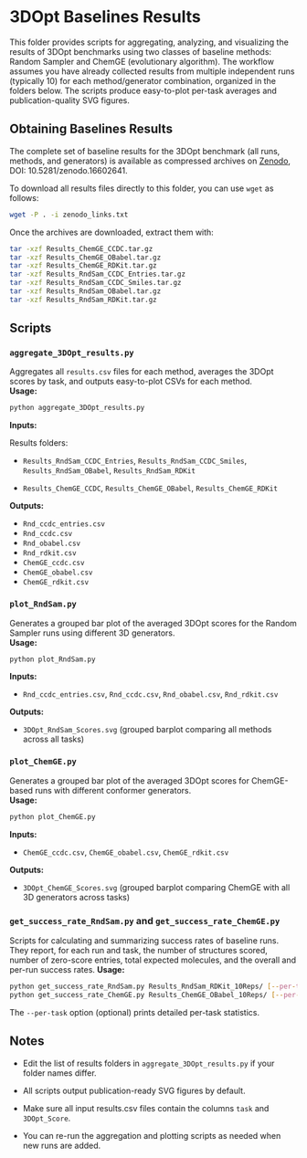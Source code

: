 # 3DOpt Baselines Results

This folder provides scripts for aggregating, analyzing, and visualizing the results of 3DOpt benchmarks using two classes of baseline methods: Random Sampler and ChemGE (evolutionary algorithm). The workflow assumes you have already collected results from multiple independent runs (typically 10) for each method/generator combination, organized in the folders below. The scripts produce easy-to-plot per-task averages and publication-quality SVG figures.

## Obtaining Baselines Results

The complete set of baseline results for the 3DOpt benchmark (all runs, methods, and generators) is available as compressed archives on [Zenodo](https://zenodo.org/records/16602642), DOI: 10.5281/zenodo.16602641.

To download all results files directly to this folder, you can use `wget` as follows:

```bash
wget -P . -i zenodo_links.txt
```

Once the archives are downloaded, extract them with:

```bash
tar -xzf Results_ChemGE_CCDC.tar.gz
tar -xzf Results_ChemGE_OBabel.tar.gz
tar -xzf Results_ChemGE_RDKit.tar.gz
tar -xzf Results_RndSam_CCDC_Entries.tar.gz
tar -xzf Results_RndSam_CCDC_Smiles.tar.gz
tar -xzf Results_RndSam_OBabel.tar.gz
tar -xzf Results_RndSam_RDKit.tar.gz
```

## Scripts

### `aggregate_3DOpt_results.py`  
Aggregates all `results.csv` files for each method, averages the 3DOpt scores by task, and outputs easy-to-plot CSVs for each method.  
**Usage:**  
```bash
python aggregate_3DOpt_results.py
```
**Inputs:**

Results folders:

- `Results_RndSam_CCDC_Entries`, `Results_RndSam_CCDC_Smiles`, `Results_RndSam_OBabel`, `Results_RndSam_RDKit`

- `Results_ChemGE_CCDC`, `Results_ChemGE_OBabel`, `Results_ChemGE_RDKit`

**Outputs:**

- `Rnd_ccdc_entries.csv`
- `Rnd_ccdc.csv`
- `Rnd_obabel.csv`
- `Rnd_rdkit.csv`
- `ChemGE_ccdc.csv`
- `ChemGE_obabel.csv`
- `ChemGE_rdkit.csv`

### `plot_RndSam.py`
Generates a grouped bar plot of the averaged 3DOpt scores for the Random Sampler runs using different 3D generators.  
**Usage:**  
```bash
python plot_RndSam.py
```
**Inputs:**
- `Rnd_ccdc_entries.csv`, `Rnd_ccdc.csv`, `Rnd_obabel.csv`, `Rnd_rdkit.csv`

**Outputs:**
- `3DOpt_RndSam_Scores.svg` (grouped barplot comparing all methods across all tasks)

### `plot_ChemGE.py`
Generates a grouped bar plot of the averaged 3DOpt scores for ChemGE-based runs with different conformer generators.  
**Usage:**  
```bash
python plot_ChemGE.py
```
**Inputs:**
- `ChemGE_ccdc.csv`, `ChemGE_obabel.csv`, `ChemGE_rdkit.csv`

**Outputs:**
- `3DOpt_ChemGE_Scores.svg` (grouped barplot comparing ChemGE with all 3D generators across tasks)

### `get_success_rate_RndSam.py` and `get_success_rate_ChemGE.py`
Scripts for calculating and summarizing success rates of baseline runs.
They report, for each run and task, the number of structures scored, number of zero-score entries, total expected molecules, and the overall and per-run success rates.
**Usage:**  
```bash
python get_success_rate_RndSam.py Results_RndSam_RDKit_10Reps/ [--per-task]
python get_success_rate_ChemGE.py Results_ChemGE_OBabel_10Reps/ [--per-task]
```
The `--per-task` option (optional) prints detailed per-task statistics.


## Notes

- Edit the list of results folders in `aggregate_3DOpt_results.py` if your folder names differ.

- All scripts output publication-ready SVG figures by default.

- Make sure all input results.csv files contain the columns `task` and `3DOpt_Score`.

- You can re-run the aggregation and plotting scripts as needed when new runs are added.